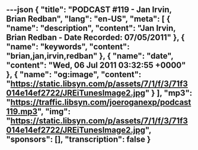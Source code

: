 ---json
{
  "title": "PODCAST #119 - Jan Irvin, Brian Redban",
  "lang": "en-US",
  "meta": [
    {
      "name": "description",
      "content": "Jan Irvin, Brian Redban - Date Recorded: 07/05/2011"
    },
    {
      "name": "keywords",
      "content": "brian,jan,irvin,redban"
    },
    {
      "name": "date",
      "content": "Wed, 06 Jul 2011 03:32:55 +0000"
    },
    {
      "name": "og:image",
      "content": "https://static.libsyn.com/p/assets/7/1/f/3/71f3014e14ef2722/JREiTunesImage2.jpg"
    }
  ],
  "mp3": "https://traffic.libsyn.com/joeroganexp/podcast119.mp3",
  "img": "https://static.libsyn.com/p/assets/7/1/f/3/71f3014e14ef2722/JREiTunesImage2.jpg",
  "sponsors": [],
  "transcription": false
}
---
<episode-header />

<timemark seconds="0" />

<transcribe-call-to-action />

<episode-footer />